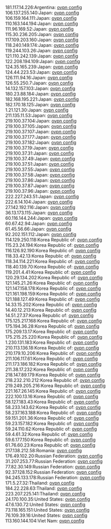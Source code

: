 181.117.14.226:Argentina: [ovpn config](vpn/181_117_14_226.ovpn)  
106.137.255.140:Japan: [ovpn config](vpn/106_137_255_140.ovpn)  
106.159.164.111:Japan: [ovpn config](vpn/106_159_164_111.ovpn)  
110.163.144.194:Japan: [ovpn config](vpn/110_163_144_194.ovpn)  
111.96.169.52:Japan: [ovpn config](vpn/111_96_169_52.ovpn)  
115.30.236.205:Japan: [ovpn config](vpn/115_30_236_205.ovpn)  
117.109.203.160:Japan: [ovpn config](vpn/117_109_203_160.ovpn)  
118.240.149.174:Japan: [ovpn config](vpn/118_240_149_174.ovpn)  
119.244.103.26:Japan: [ovpn config](vpn/119_244_103_26.ovpn)  
121.110.242.139:Japan: [ovpn config](vpn/121_110_242_139.ovpn)  
122.208.194.109:Japan: [ovpn config](vpn/122_208_194_109.ovpn)  
124.35.165.239:Japan: [ovpn config](vpn/124_35_165_239.ovpn)  
124.44.223.53:Japan: [ovpn config](vpn/124_44_223_53.ovpn)  
126.111.94.16:Japan: [ovpn config](vpn/126_111_94_16.ovpn)  
126.55.250.7:Japan: [ovpn config](vpn/126_55_250_7.ovpn)  
14.132.157.103:Japan: [ovpn config](vpn/14_132_157_103.ovpn)  
180.23.88.184:Japan: [ovpn config](vpn/180_23_88_184.ovpn)  
182.168.195.221:Japan: [ovpn config](vpn/182_168_195_221.ovpn)  
182.170.18.125:Japan: [ovpn config](vpn/182_170_18_125.ovpn)  
1.21.121.30:Japan: [ovpn config](vpn/1_21_121_30.ovpn)  
211.135.11.53:Japan: [ovpn config](vpn/211_135_11_53.ovpn)  
219.100.37.104:Japan: [ovpn config](vpn/219_100_37_104.ovpn)  
219.100.37.105:Japan: [ovpn config](vpn/219_100_37_105.ovpn)  
219.100.37.107:Japan: [ovpn config](vpn/219_100_37_107.ovpn)  
219.100.37.177:Japan: [ovpn config](vpn/219_100_37_177.ovpn)  
219.100.37.182:Japan: [ovpn config](vpn/219_100_37_182.ovpn)  
219.100.37.19:Japan: [ovpn config](vpn/219_100_37_19.ovpn)  
219.100.37.31:Japan: [ovpn config](vpn/219_100_37_31.ovpn)  
219.100.37.49:Japan: [ovpn config](vpn/219_100_37_49.ovpn)  
219.100.37.51:Japan: [ovpn config](vpn/219_100_37_51.ovpn)  
219.100.37.55:Japan: [ovpn config](vpn/219_100_37_55.ovpn)  
219.100.37.58:Japan: [ovpn config](vpn/219_100_37_58.ovpn)  
219.100.37.86:Japan: [ovpn config](vpn/219_100_37_86.ovpn)  
219.100.37.87:Japan: [ovpn config](vpn/219_100_37_87.ovpn)  
219.100.37.96:Japan: [ovpn config](vpn/219_100_37_96.ovpn)  
222.227.243.51:Japan: [ovpn config](vpn/222_227_243_51.ovpn)  
222.6.14.104:Japan: [ovpn config](vpn/222_6_14_104.ovpn)  
27.142.192.116:Japan: [ovpn config](vpn/27_142_192_116.ovpn)  
36.13.173.115:Japan: [ovpn config](vpn/36_13_173_115.ovpn)  
60.116.144.244:Japan: [ovpn config](vpn/60_116_144_244.ovpn)  
60.67.42.94:Japan: [ovpn config](vpn/60_67_42_94.ovpn)  
61.45.56.66:Japan: [ovpn config](vpn/61_45_56_66.ovpn)  
92.202.151.112:Japan: [ovpn config](vpn/92_202_151_112.ovpn)  
114.129.250.118:Korea Republic of: [ovpn config](vpn/114_129_250_118.ovpn)  
115.23.24.194:Korea Republic of: [ovpn config](vpn/115_23_24_194.ovpn)  
116.126.92.190:Korea Republic of: [ovpn config](vpn/116_126_92_190.ovpn)  
118.33.42.13:Korea Republic of: [ovpn config](vpn/118_33_42_13.ovpn)  
118.34.114.221:Korea Republic of: [ovpn config](vpn/118_34_114_221.ovpn)  
118.40.139.70:Korea Republic of: [ovpn config](vpn/118_40_139_70.ovpn)  
119.201.4.41:Korea Republic of: [ovpn config](vpn/119_201_4_41.ovpn)  
120.29.134.202:Korea Republic of: [ovpn config](vpn/120_29_134_202.ovpn)  
121.145.21.26:Korea Republic of: [ovpn config](vpn/121_145_21_26.ovpn)  
121.147.158.178:Korea Republic of: [ovpn config](vpn/121_147_158_178.ovpn)  
121.161.198.159:Korea Republic of: [ovpn config](vpn/121_161_198_159.ovpn)  
121.188.127.49:Korea Republic of: [ovpn config](vpn/121_188_127_49.ovpn)  
14.33.15.202:Korea Republic of: [ovpn config](vpn/14_33_15_202.ovpn)  
14.40.12.213:Korea Republic of: [ovpn config](vpn/14_40_12_213.ovpn)  
14.51.27.37:Korea Republic of: [ovpn config](vpn/14_51_27_37.ovpn)  
175.125.217.168:Korea Republic of: [ovpn config](vpn/175_125_217_168.ovpn)  
175.194.36.28:Korea Republic of: [ovpn config](vpn/175_194_36_28.ovpn)  
175.209.13.17:Korea Republic of: [ovpn config](vpn/175_209_13_17.ovpn)  
175.215.25.220:Korea Republic of: [ovpn config](vpn/175_215_25_220.ovpn)  
1.230.131.183:Korea Republic of: [ovpn config](vpn/1_230_131_183.ovpn)  
210.113.136.18:Korea Republic of: [ovpn config](vpn/210_113_136_18.ovpn)  
210.179.10.206:Korea Republic of: [ovpn config](vpn/210_179_10_206.ovpn)  
211.106.117.61:Korea Republic of: [ovpn config](vpn/211_106_117_61.ovpn)  
211.173.186.182:Korea Republic of: [ovpn config](vpn/211_173_186_182.ovpn)  
211.38.17.232:Korea Republic of: [ovpn config](vpn/211_38_17_232.ovpn)  
218.147.89.179:Korea Republic of: [ovpn config](vpn/218_147_89_179.ovpn)  
218.232.210.212:Korea Republic of: [ovpn config](vpn/218_232_210_212.ovpn)  
219.249.205.216:Korea Republic of: [ovpn config](vpn/219_249_205_216.ovpn)  
221.167.26.145:Korea Republic of: [ovpn config](vpn/221_167_26_145.ovpn)  
222.100.13.16:Korea Republic of: [ovpn config](vpn/222_100_13_16.ovpn)  
58.127.183.43:Korea Republic of: [ovpn config](vpn/58_127_183_43.ovpn)  
58.233.143.62:Korea Republic of: [ovpn config](vpn/58_233_143_62.ovpn)  
58.237.163.188:Korea Republic of: [ovpn config](vpn/58_237_163_188.ovpn)  
59.151.201.36:Korea Republic of: [ovpn config](vpn/59_151_201_36.ovpn)  
59.23.157.182:Korea Republic of: [ovpn config](vpn/59_23_157_182.ovpn)  
59.24.110.62:Korea Republic of: [ovpn config](vpn/59_24_110_62.ovpn)  
59.4.61.32:Korea Republic of: [ovpn config](vpn/59_4_61_32.ovpn)  
59.6.177.150:Korea Republic of: [ovpn config](vpn/59_6_177_150.ovpn)  
61.76.60.23:Korea Republic of: [ovpn config](vpn/61_76_60_23.ovpn)  
217.138.212.58:Romania: [ovpn config](vpn/217_138_212_58.ovpn)  
176.49.102.20:Russian Federation: [ovpn config](vpn/176_49_102_20.ovpn)  
31.207.253.77:Russian Federation: [ovpn config](vpn/31_207_253_77.ovpn)  
77.82.30.149:Russian Federation: [ovpn config](vpn/77_82_30_149.ovpn)  
92.37.128.152:Russian Federation: [ovpn config](vpn/92_37_128_152.ovpn)  
94.245.133.178:Russian Federation: [ovpn config](vpn/94_245_133_178.ovpn)  
171.5.27.32:Thailand: [ovpn config](vpn/171_5_27_32.ovpn)  
184.22.228.63:Thailand: [ovpn config](vpn/184_22_228_63.ovpn)  
223.207.225.141:Thailand: [ovpn config](vpn/223_207_225_141.ovpn)  
24.170.100.35:United States: [ovpn config](vpn/24_170_100_35.ovpn)  
47.6.130.72:United States: [ovpn config](vpn/47_6_130_72.ovpn)  
73.118.165.151:United States: [ovpn config](vpn/73_118_165_151.ovpn)  
76.109.39.16:United States: [ovpn config](vpn/76_109_39_16.ovpn)  
113.160.144.104:Viet Nam: [ovpn config](vpn/113_160_144_104.ovpn)  
